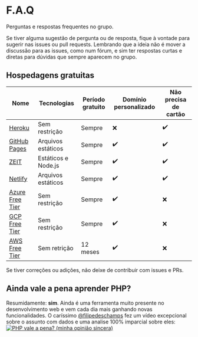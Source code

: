 # F.A.Q

Perguntas e respostas frequentes no grupo.

Se tiver alguma sugestão de pergunta ou de resposta, fique à vontade para sugerir nas issues ou pull requests.
Lembrando que a ideia não é mover a discussão para as issues, como num fórum, e sim ter respostas curtas e diretas para dúvidas que sempre aparecem no grupo.

## Hospedagens gratuitas

| Nome | Tecnologias | Período gratuito | Domínio personalizado | Não precisa de cartão |
| --- | --- | --- | --- | --- |
| [Heroku](https://www.heroku.com/) | Sem restrição | Sempre | ❌ | ✔️ |
| [GitHub Pages](https://pages.github.com/) | Arquivos estáticos | Sempre | ✔️ | ✔️ |
| [ZEIT](https://zeit.co/home) | Estáticos e Node.js | Sempre | ✔️ | ✔️ |
| [Netlify](https://www.netlify.com/) | Arquivos estáticos | Sempre | ✔️ | ✔️ |
| [Azure Free Tier](https://azure.microsoft.com/en-us/free/) | Sem restrição | Sempre | ✔️ | ❌ |
| [GCP Free Tier](https://cloud.google.com/free) | Sem restrição | Sempre | ✔️ | ❌ |
| [AWS Free Tier](https://aws.amazon.com/free/) | Sem retrição | 12 meses | ✔️ | ❌ |

Se tiver correções ou adições, não deixe de contribuir com issues e PRs.

## Ainda vale a pena aprender PHP?

Resumidamente: **sim**. Ainda é uma ferramenta muito presente no desenvolvimento web e vem cada dia mais ganhando novas funcionalidades. O caríssimo [@filipedeschamps](https://github.com/filipedeschamps) fez um vídeo excepcional sobre o assunto com dados e uma analise 100% imparcial sobre eles:<br>
[![PHP vale a pena? (minha opinião sincera)](https://img.youtube.com/vi/H43fXodv6WY/0.jpg)](https://www.youtube.com/watch?v=H43fXodv6WY)
